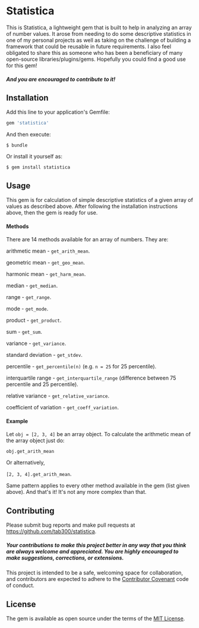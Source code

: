 # Statistica

This is Statistica, a lightweight gem that is built to help in analyzing an array of number values. It arose from needing to do some descriptive statistics in one of my personal projects as well as taking on the challenge of building a framework that could be reusable in future requirements. I also feel obligated to share this as someone who has been a beneficiary of many open-source libraries/plugins/gems. Hopefully you could find a good use for this gem!

##### And you are encouraged to contribute to it! 


## Installation

Add this line to your application's Gemfile:

```ruby
gem 'statistica'
```

And then execute:

    $ bundle

Or install it yourself as:

    $ gem install statistica

## Usage

This gem is for calculation of simple descriptive statistics of a given array of values as described above. After following the installation instructions above, then the gem is ready for use.

#### Methods

There are 14 methods available for an array of numbers. They are:

arithmetic mean           - `get_arith_mean`. 

geometric mean            - `get_geo_mean`.  

harmonic mean             - `get_harm_mean`.

median                    - `get_median`.

range                     - `get_range`.  

mode                      - `get_mode`.   

product                   - `get_product`.   

sum                       - `get_sum`.   

variance                  - `get_variance`.  

standard deviation        - `get_stdev`.  

percentile                - `get_percentile(n)`       (e.g. `n = 25` for 25 percentile).

interquartile range       - `get_interquartile_range` (difference between 75 percentile and 25 percentile).

relative variance         - `get_relative_variance`.   

coefficient of variation  - `get_coeff_variation`.   

#### Example

Let `obj = [2, 3, 4]` be an array object. To calculate the arithmetic mean of the array object just do:

`obj.get_arith_mean` 

Or alternatively, 

`[2, 3, 4].get_arith_mean`. 

Same pattern applies to every other method available in the gem (list given above). And that's it! It's not any more complex than that.


## Contributing
Please submit bug reports and make pull requests at https://github.com/tab300/statistica. 

##### Your contributions to make this project better in any way that you think are always welcome and appreciated. You are highly encouraged to make suggestions, corrections, or extensions.   

This project is intended to be a safe, welcoming space for collaboration, and contributors are expected to adhere to the [Contributor Covenant](http://contributor-covenant.org) code of conduct.


## License

The gem is available as open source under the terms of the [MIT License](http://opensource.org/licenses/MIT).


